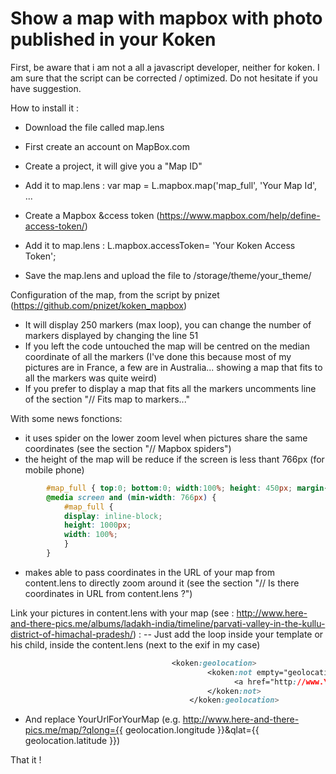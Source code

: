 Show a map with mapbox with photo published in your Koken
============

First, be aware that i am not a all a javascript developer, neither for koken. I am sure that the script can be corrected / optimized.
Do not hesitate if you have suggestion.

How to install it :
- Download the file called map.lens
- First create an account on MapBox.com

- Create a project, it will give you a "Map ID"
- Add it to map.lens : var map = L.mapbox.map('map_full', 'Your Map Id', ...

- Create a Mapbox &ccess token (https://www.mapbox.com/help/define-access-token/)
- Add it to map.lens : L.mapbox.accessToken= 'Your Koken Access Token';

- Save the map.lens and upload the file to /storage/theme/your_theme/

Configuration of the map, from the script by pnizet (https://github.com/pnizet/koken_mapbox)
- It will display 250 markers (max loop), you can change the number of markers displayed by changing the line 51
- If you left the code untouched the map will be centred on the median coordinate of all the markers (I've done this because most of my pictures are in France, a few are in Australia... showing a map that fits to all the markers was quite weird)
- If you prefer to display a map that fits all the markers uncomments line of the section "// Fits map to markers..."

With some news fonctions:
- it uses spider on the lower zoom level when pictures share the same coordinates (see the section "// Mapbox spiders")
- the height of the map will be reduce if the screen is less thant 766px (for mobile phone)
```css
		#map_full { top:0; bottom:0; width:100%; height: 450px; margin-top: -5px;}
		@media screen and (min-width: 766px) {
			#map_full {
			display: inline-block;
			height: 1000px;
			width: 100%;
			}
		}
```
- makes able to pass coordinates in the URL of your map from content.lens to directly zoom around it (see the section "// Is there coordinates in URL from content.lens ?") 

Link your pictures in content.lens with your map (see : http://www.here-and-there-pics.me/albums/ladakh-india/timeline/parvati-valley-in-the-kullu-district-of-himachal-pradesh/) :
-- Just add the loop inside your template or his child, inside the content.lens (next to the exif in my case) 
```css
									<koken:geolocation>
											<koken:not empty="geolocation.latitude">
												  <a href="http://www.YourUrlForYourMap.eu/?qlong={{ geolocation.longitude }}&qlat={{ geolocation.latitude }}">View on a map</a>
											</koken:not>
										</koken:geolocation>
```
- And replace YourUrlForYourMap (e.g. http://www.here-and-there-pics.me/map/?qlong={{ geolocation.longitude }}&qlat={{ geolocation.latitude }})

That it !

